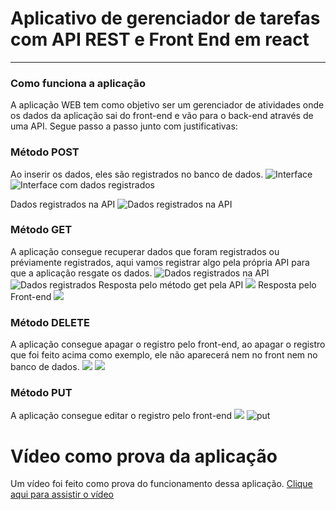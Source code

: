 # Aplicativo de gerenciador de tarefas com API REST e Front End em react

***

### **Como funciona a aplicação**
A aplicação WEB tem como objetivo ser um gerenciador de atividades onde os dados da aplicação sai do front-end e vão para o back-end através de uma API. Segue passo a passo junto com justificativas:


### Método POST
Ao inserir os dados, eles são registrados no banco de dados.
![Interface](https://i.imgur.com/il7wRWP.png)
![Interface com dados registrados](https://i.imgur.com/MQxmAsK.png)

Dados registrados na API
![Dados registrados na API](https://i.imgur.com/1Ma3qwl.png)

### Método GET
A aplicação consegue recuperar dados que foram registrados ou préviamente registrados, aqui vamos registrar algo pela própria API para que a aplicação resgate os dados.
![Dados registrados na API](https://i.imgur.com/fZ6Bpvu.png)
![Dados registrados](https://i.imgur.com/edfVEGe.png)
Resposta pelo método get pela API
![](https://i.imgur.com/ksZuAgt.png)
Resposta pelo Front-end
![](https://i.imgur.com/7XuX4og.png)
### Método DELETE
A aplicação consegue apagar o registro pelo front-end, ao apagar o registro que foi feito acima como exemplo, ele não aparecerá nem no front nem no banco de dados.
![](https://i.imgur.com/Rtxw2vv.png)
![](https://i.imgur.com/5HlmVxo.png)
### Método PUT
A aplicação consegue editar o registro pelo front-end
![](https://i.imgur.com/fgzvR5p.png)
![put](https://i.imgur.com/t2eVvRM.png)

# Vídeo como prova da aplicação
Um vídeo foi feito como prova do funcionamento dessa aplicação. [Clique aqui para assistir o vídeo](https://youtu.be/_KqMgG-6I74)
